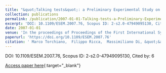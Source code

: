 ```yaml
---
title: "&quot;Talking tests&quot;: a Preliminary Experimental Study on Fit User Acceptance Tests"
collection: publications
permalink: /publication/2007-01-01-Talking-tests-a-Preliminary-Experimental-Study-on-Fit-User-Acceptance-Tests
excerpt: 'DOI: 10.1109/ESEM.2007.76, Scopus ID: 2-s2.0-47949095130, Cited by: 6'
date: 2007-01-01
venue: 'In the proceedings of Proceedings of the First International Symposium on Empirical Software Engineering and Measurement, ESEM 2007, September 20-21, 2007, Madrid, Spain'
paperurl: 'https://doi.org/10.1109/ESEM.2007.76'
citation: ' Marco Torchiano,  Filippo Ricca,  Massimiliano Di, &quot;&amp;quot;Talking tests&amp;quot;: a Preliminary Experimental Study on Fit User Acceptance Tests.&quot; In the proceedings of Proceedings of the First International Symposium on Empirical Software Engineering and Measurement, ESEM 2007, September 20-21, 2007, Madrid, Spain, 2007.'
---
```

DOI: 10.1109/ESEM.2007.76, Scopus ID: 2-s2.0-47949095130, Cited by: 6

[Access paper here](https://doi.org/10.1109/ESEM.2007.76){:target="_blank"}

